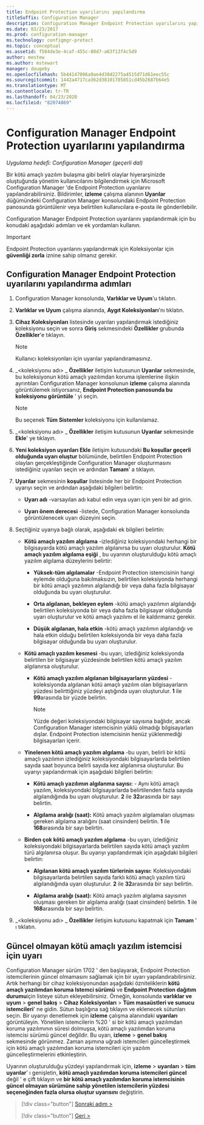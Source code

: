 ```yaml
---
title: Endpoint Protection uyarılarını yapılandırma
titleSuffix: Configuration Manager
description: Configuration Manager Endpoint Protection uyarılarını yapılandırmayı öğrenin.
ms.date: 03/23/2017
ms.prod: configuration-manager
ms.technology: configmgr-protect
ms.topic: conceptual
ms.assetid: f504de3e-4caf-455c-80d7-a63f13f4c5d9
author: mestew
ms.author: mstewart
manager: dougeby
ms.openlocfilehash: 5b44147006a9ae4d38d2275a4515d71d61eec55c
ms.sourcegitcommit: 1442a4717ca362d38101785851cd45b2687b64e5
ms.translationtype: MT
ms.contentlocale: tr-TR
ms.lasthandoff: 04/23/2020
ms.locfileid: "82074869"
---
```

#  <a name="configure-alerts-for-endpoint-protection-in-configuration-manager"></a>Configuration Manager Endpoint Protection uyarılarını yapılandırma

*Uygulama hedefi: Configuration Manager (geçerli dal)*

 Bir kötü amaçlı yazılım bulaşma gibi belirli olaylar hiyerarşinizde oluştuğunda yönetim kullanıcılarını bilgilendirmek için Microsoft Configuration Manager 'de Endpoint Protection uyarılarını yapılandırabilirsiniz. Bildirimler, **izleme** çalışma alanının **Uyarılar** düğümündeki Configuration Manager konsolundaki Endpoint Protection panosunda görüntülenir veya belirtilen kullanıcılara e-posta ile gönderilebilir.

 Configuration Manager Endpoint Protection uyarılarını yapılandırmak için bu konudaki aşağıdaki adımları ve ek yordamları kullanın.

> [!IMPORTANT]
>  Endpoint Protection uyarılarını yapılandırmak için Koleksiyonlar için **güvenliği zorla** iznine sahip olmanız gerekir.

## <a name="steps-to-configure-alerts-for-endpoint-protection-in-configuration-manager"></a>Configuration Manager Endpoint Protection uyarılarını yapılandırma adımları

1.  Configuration Manager konsolunda, **Varlıklar ve Uyum**'u tıklatın.

2.  **Varlıklar ve Uyum** çalışma alanında, **Aygıt Koleksiyonları**'nı tıklatın.

3.  **Cihaz Koleksiyonları** listesinde uyarıları yapılandırmak istediğiniz koleksiyonu seçin ve sonra **Giriş** sekmesindeki **Özellikler** grubunda **Özellikler**'e tıklayın.

    > [!NOTE]
    >  Kullanıcı koleksiyonları için uyarılar yapılandıramasınız.

4.  _<koleksiyonu adı\> _ **Özellikler** iletişim kutusunun **Uyarılar** sekmesinde, bu koleksiyonun kötü amaçlı yazılımdan koruma işlemlerine ilişkin ayrıntıları Configuration Manager konsolunun **izleme** çalışma alanında görüntülemek istiyorsanız, **Endpoint Protection panosunda bu koleksiyonu görüntüle** ' yi seçin.

    > [!NOTE]
    >  Bu seçenek **Tüm Sistemler** koleksiyonu için kullanılamaz.

5.  _<koleksiyonu adı\> _ **Özellikler** iletişim kutusunun **Uyarılar** sekmesinde **Ekle**' ye tıklayın.

6.  **Yeni koleksiyon uyarıları Ekle** iletişim kutusundaki **Bu koşullar geçerli olduğunda uyarı oluştur** bölümünde, belirtilen Endpoint Protection olayları gerçekleştiğinde Configuration Manager oluşturmasını istediğiniz uyarıları seçin ve ardından **Tamam**' a tıklayın.

7.  **Uyarılar** sekmesinin **koşullar** listesinde her bir Endpoint Protection uyarıyı seçin ve ardından aşağıdaki bilgileri belirtin:

    -   **Uyarı adı** -varsayılan adı kabul edin veya uyarı için yeni bir ad girin.

    -   **Uyarı önem derecesi** -listede, Configuration Manager konsolunda görüntülenecek uyarı düzeyini seçin.

8.  Seçtiğiniz uyarıya bağlı olarak, aşağıdaki ek bilgileri belirtin:

    -   **Kötü amaçlı yazılım algılama** -izlediğiniz koleksiyondaki herhangi bir bilgisayarda kötü amaçlı yazılım algılanırsa bu uyarı oluşturulur. **Kötü amaçlı yazılım algılama eşiği** , bu uyarının oluşturulduğu kötü amaçlı yazılım algılama düzeylerini belirtir:

        -   **Yüksek-tüm algılamalar** -Endpoint Protection istemcisinin hangi eylemde olduğuna bakılmaksızın, belirtilen koleksiyonda herhangi bir kötü amaçlı yazılımın algılandığı bir veya daha fazla bilgisayar olduğunda bu uyarı oluşturulur.

        -   **Orta algılanan, bekleyen eylem** -kötü amaçlı yazılımın algılandığı belirtilen koleksiyonda bir veya daha fazla bilgisayar olduğunda uyarı oluşturulur ve kötü amaçlı yazılımı el ile kaldırmanız gerekir.

        -   **Düşük algılanan, hala etkin** -kötü amaçlı yazılımın algılandığı ve hala etkin olduğu belirtilen koleksiyonda bir veya daha fazla bilgisayar olduğunda bu uyarı oluşturulur.

    -   **Kötü amaçlı yazılım kesmesi** -bu uyarı, izlediğiniz koleksiyonda belirtilen bir bilgisayar yüzdesinde belirtilen kötü amaçlı yazılım algılanırsa oluşturulur.

        -   **Kötü amaçlı yazılım algılanan bilgisayarların yüzdesi** -koleksiyonda algılanan kötü amaçlı yazılım olan bilgisayarların yüzdesi belirttiğiniz yüzdeyi aştığında uyarı oluşturulur. **1** ile **99**arasında bir yüzde belirtin.

            > [!NOTE]
            >  Yüzde değeri koleksiyondaki bilgisayar sayısına bağlıdır, ancak Configuration Manager istemcisinin yüklü olmadığı bilgisayarları dışlar. Endpoint Protection istemcisinin henüz yüklenmediği bilgisayarları içerir.

    -   **Yinelenen kötü amaçlı yazılım algılama** -bu uyarı, belirli bir kötü amaçlı yazılımın izlediğiniz koleksiyondaki bilgisayarlarda belirtilen sayıda saat boyunca belirli sayıda kez algılanırsa oluşturulur. Bu uyarıyı yapılandırmak için aşağıdaki bilgileri belirtin:

        -   **Kötü amaçlı yazılımın algılanma sayısı:** - Aynı kötü amaçlı yazılım, koleksiyondaki bilgisayarlarda belirtilenden fazla sayıda algılandığında bu uyarı oluşturulur. **2** ile **32**arasında bir sayı belirtin.

        -   **Algılama aralığı (saat):** Kötü amaçlı yazılım algılamaları oluşması gereken algılama aralığını (saat cinsinden) belirtin. **1** ile **168**arasında bir sayı belirtin.

    -   **Birden çok kötü amaçlı yazılım algılama** -bu uyarı, izlediğiniz koleksiyondaki bilgisayarlarda belirtilen sayıda kötü amaçlı yazılım türü algılanırsa oluşur. Bu uyarıyı yapılandırmak için aşağıdaki bilgileri belirtin:

        -   **Algılanan kötü amaçlı yazılım türlerinin sayısı:** Koleksiyondaki bilgisayarlarda belirtilen sayıda farklı kötü amaçlı yazılım türü algılandığında uyarı oluşturulur. **2** ile **32**arasında bir sayı belirtin.

        -   **Algılama aralığı (saat):** Kötü amaçlı yazılım algılama sayısının oluşması gereken bir algılama aralığı (saat cinsinden) belirtin. **1** ile **168**arasında bir sayı belirtin.

9. _<koleksiyonu adı\> _ **Özellikler** iletişim kutusunu kapatmak için **Tamam** ' ı tıklatın.  

## <a name="alert-for-outdated-malware-client"></a>Güncel olmayan kötü amaçlı yazılım istemcisi için uyarı

Configuration Manager sürüm 1702 ' den başlayarak, Endpoint Protection istemcilerinin güncel olmamasını sağlamak için bir uyarı yapılandırabilirsiniz. Artık herhangi bir cihaz koleksiyonundan aşağıdaki özniteliklerin **kötü amaçlı yazılımdan koruma Istemci sürümü** ve **Endpoint Protection dağıtım durumu**için listeye sütun ekleyebilirsiniz. Örneğin, konsolunda **varlıklar ve uyum** > **genel bakış** > **Cihaz Koleksiyonları** > **Tüm masaüstleri ve sunucu istemcileri**' ne gidin. Sütun başlığına sağ tıklayın ve eklenecek sütunları seçin. Bir uyarıyı denetlemek için **izleme** çalışma alanındaki **uyarıları** görüntüleyin. Yönetilen istemcilerin %20 ' si bir kötü amaçlı yazılımdan koruma yazılımının süresi dolmuşsa, kötü amaçlı yazılımdan koruma istemcisi sürümü güncel değildir. Bu uyarı, **izleme** > **genel bakış** sekmesinde görünmez. Zaman aşımına uğradı istemcileri güncelleştirmek için kötü amaçlı yazılımdan koruma istemcileri için yazılım güncelleştirmelerini etkinleştirin.

Uyarının oluşturulduğu yüzdeyi yapılandırmak için, **izleme** > **uyarıları** > **tüm uyarılar**' ı genişletin, **kötü amaçlı yazılımdan koruma istemcileri güncel** değil ' e çift tıklayın ve **bir kötü amaçlı yazılımdan koruma istemcisinin güncel olmayan sürümüne sahip yönetilen istemcilerin yüzdesi seçeneğinden fazla olursa oluştur uyarısını** değiştirin.

> [!div class="button"]
> [Sonraki adım >](endpoint-definition-updates.md)
> 
> [!div class="button"]
> [Geri >](endpoint-protection-site-role.md)
